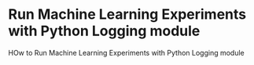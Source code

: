 # Run Machine Learning Experiments with Python Logging module
 HOw to Run Machine Learning Experiments with Python Logging module
